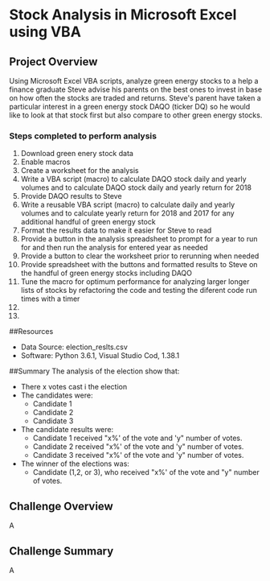 # Stock Analysis in Microsoft Excel using VBA

## Project Overview
Using Microsoft Excel VBA scripts, analyze green energy stocks to a help a finance graduate Steve advise his parents on the best ones to invest in base on how often the stocks are traded and returns. Steve's parent have taken a particular interest in a green energy stock DAQO (ticker DQ) so he would like to look at that stock first but also compare to other green energy stocks.

### Steps completed to perform analysis
1. Download green enery stock data
2. Enable macros
3. Create a worksheet for the analysis
4. Write a VBA script (macro) to calculate DAQO stock daily and yearly volumes and to calculate DAQO stock daily and yearly return for 2018
6. Provide DAQO results to Steve
7. Write a reusable VBA script (macro) to calculate daily and yearly volumes and to calculate yearly return for 2018 and 2017 for any additional handful of green energy stock
9. Format the results data to make it easier for Steve to read
10. Provide a button in the analysis spreadsheet to prompt for a year to run for and then run the analysis for entered year as needed
11. Provide a button to clear the worksheet prior to rerunning when needed
12. Provide spreadsheet with the buttons and formatted results to Steve on the handful of green energy stocks including DAQO
13. Tune the macro for optimum performance for analyzing larger longer lists of stocks by refactoring the code and testing the diferent code run times with a timer
14. 
15. 

##Resources
- Data Source: election_reslts.csv
- Software: Python 3.6.1, Visual Studio Cod, 1.38.1

##Summary
The analysis of the election show that:
- There x votes cast i the election
- The candidates were:
  - Candidate 1
  - Candidate 2
  - Candidate 3
- The candidate results were:
  - Candidate 1 received "x%' of the vote and 'y" number of votes.
  - Candidate 2 received "x%' of the vote and 'y" number of votes.
  - Candidate 3 received "x%' of the vote and 'y" number of votes.
- The winner of the elections was:
  - Candidate (1,2, or 3), who received "x%' of the vote and "y" number of votes.

## Challenge Overview
A

## Challenge Summary
A
